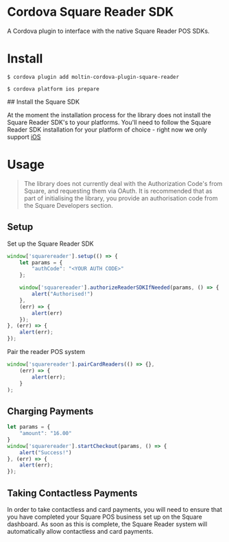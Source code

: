 # Cordova Square Reader SDK

A Cordova plugin to interface with the native Square Reader POS SDKs.

# Install

`$ cordova plugin add moltin-cordova-plugin-square-reader`

`$ cordova platform ios prepare` 

## Install the Square SDK

At the moment the installation process for the library does not install the Square Reader SDK's to your platforms. You'll need to follow the Square Reader SDK installation for your platform of choice - right now we only support [iOS](https://docs.connect.squareup.com/payments/readersdk/setup-ios)

# Usage

> The library does not currently deal with the Authorization Code's from Square, and requesting them via OAuth. It is recommended that as part of initialising the library, you provide an authorisation code from the Square Developers section.

## Setup

Set up the Square Reader SDK

```ts
window['squarereader'].setup(() => {
    let params = {
        "authCode": "<YOUR AUTH CODE>"
    };

    window['squarereader'].authorizeReaderSDKIfNeeded(params, () => {
        alert("Authorised!")
    },
    (err) => {
        alert(err)
    });
}, (err) => {
    alert(err);
});
```

Pair the reader POS system

```ts
window['squarereader'].pairCardReaders(() => {},
    (err) => {
        alert(err);
    }
);

```

## Charging Payments

```ts
let params = {
    "amount": "16.00"
}
window['squarereader'].startCheckout(params, () => {
    alert("Success!")
}, (err) => {
    alert(err);
});
```

## Taking Contactless Payments

In order to take contactless and card payments, you will need to ensure that you have completed your Square POS business set up on the Square dashboard. As soon as this is complete, the Square Reader system will automatically allow contactless and card payments.